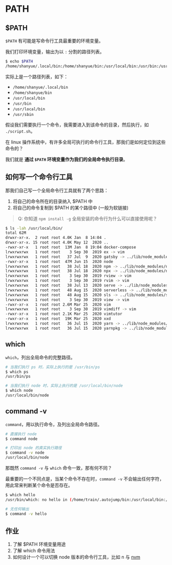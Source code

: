 # PATH

## $PATH

`$PATH` 有可能是写命令行工具最重要的环境变量。

我们打印环境变量，输出为以 `:` 分割的路径列表。

``` bash
$ echo $PATH
/home/shanyue/.local/bin:/home/shanyue/bin:/usr/local/bin:/usr/bin:/usr/local/sbin:/usr/sbin
```

实际上是一个路径列表，如下：

+ `/home/shanyue/.local/bin`
+ `/home/shanyue/bin`
+ `/usr/local/bin`
+ `/usr/bin`
+ `/usr/local/bin`
+ `/usr/sbin`

假设我们需要执行一个命令，我需要进入到该命令的目录，然后执行，如 `./script.sh`。

在 linux 操作系统中，有许多全局可执行的命令行工具，那我们是如何定位到这些命令的？

我们就是 **通过 `$PATH` 环境变量作为我们的全局命令执行目录**。

## 如何写一个命令行工具

那我们自己写一个全局命令行工具就有了两个思路：

1. 将自己的命令所在的目录纳入 $PATH 中
2. 将自己的命令复制到 $PATH 的某个路径中 (一般为软链接)

> Q: 你知道 `npm install -g` 全局安装的命令行为什么可以直接使用呢？

``` bash
$ ls -lah /usr/local/bin/
total 62M
drwxr-xr-x.  2 root root 4.0K Jan  8 14:04 .
drwxr-xr-x. 15 root root 4.0K May 12  2020 ..
-rwxr-xr-x   1 root root  13M Jan  8 19:04 docker-compose
lrwxrwxrwx   1 root root    3 Sep 30  2019 ex -> vim
lrwxrwxrwx   1 root root   37 Jul  9  2020 gatsby -> ../lib/node_modules/gatsby-cli/cli.js
-rwxr-xr-x   1 root root  47M Jun 15  2020 node
lrwxrwxrwx   1 root root   38 Jul 18  2020 npm -> ../lib/node_modules/npm/bin/npm-cli.js
lrwxrwxrwx   1 root root   38 Jul 18  2020 npx -> ../lib/node_modules/npm/bin/npx-cli.js
lrwxrwxrwx   1 root root    3 Sep 30  2019 rview -> vim
lrwxrwxrwx   1 root root    3 Sep 30  2019 rvim -> vim
lrwxrwxrwx   1 root root   38 Jul 13  2020 serve -> ../lib/node_modules/serve/bin/serve.js
lrwxrwxrwx   1 root root   48 Aug 15  2020 serverless -> ../lib/node_modules/serverless/bin/serverless.js
lrwxrwxrwx   1 root root   48 Aug 15  2020 sls -> ../lib/node_modules/serverless/bin/serverless.js
lrwxrwxrwx   1 root root    3 Sep 30  2019 view -> vim
-rwxr-xr-x   1 root root 2.6M Mar 25  2020 vim
lrwxrwxrwx   1 root root    3 Sep 30  2019 vimdiff -> vim
-rwxr-xr-x   1 root root 2.1K Mar 25  2020 vimtutor
-rwxr-xr-x   1 root root  19K Mar 25  2020 xxd
lrwxrwxrwx   1 root root   36 Jul 15  2020 yarn -> ../lib/node_modules/yarn/bin/yarn.js
lrwxrwxrwx   1 root root   36 Jul 15  2020 yarnpkg -> ../lib/node_modules/yarn/bin/yarn.js
```

## which

`which`，列出全局命令的完整路径。

``` bash
# 当我们执行 ps 时，实际上执行的是 /usr/bin/ps
$ which ps
/usr/bin/ps

# 当我们执行 node 时，实际上执行的是 /usr/local/bin/node
$ which node
/usr/local/bin/node
```

## command -v

`command`，用以执行命令，及列出全局命令路径。

``` bash
# 直接执行 node
$ command node

# 打印出 node 的真实执行路径
$ command -v node
/usr/local/bin/node
```

那既然 `command -v` 与 `which` 命令一致，那有何不同？

最重要的一个不同点是，当某个命令不存在时，`command -v` 不会输出任何字符，用此常来判断某个命令是否存在。

``` bash
$ which hello
/usr/bin/which: no hello in (/home/train/.autojump/bin:/usr/local/bin:/usr/bin:/usr/local/sbin:/usr/sbin:/home/train/bin)

# 无任何输出
$ command -v hello
```

## 作业

1. 了解 $PATH 环境变量用途
1. 了解 which 命令用法
1. 如何设计一个可以切换 node 版本的命令行工具，比如 n 与 [nvm](https://github.com/nvm-sh/nvm)

